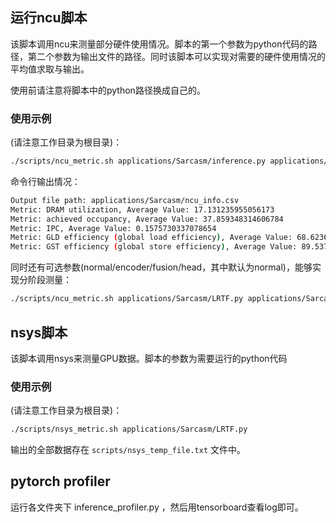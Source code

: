 ## 运行ncu脚本
该脚本调用ncu来测量部分硬件使用情况。脚本的第一个参数为python代码的路径，第二个参数为输出文件的路径。同时该脚本可以实现对需要的硬件使用情况的平均值求取与输出。

使用前请注意将脚本中的python路径换成自己的。

### 使用示例
(请注意工作目录为根目录)：
```bash
./scripts/ncu_metric.sh applications/Sarcasm/inference.py applications/Sarcasm/ncu_info.csv
```

命令行输出情况：
```bash
Output file path: applications/Sarcasm/ncu_info.csv
Metric: DRAM utilization, Average Value: 17.131235955056173
Metric: achieved occupancy, Average Value: 37.859348314606784
Metric: IPC, Average Value: 0.1575730337078654
Metric: GLD efficiency (global load efficiency), Average Value: 68.62361797752806
Metric: GST efficiency (global store efficiency), Average Value: 89.53728089887643
```

同时还有可选参数(normal/encoder/fusion/head，其中默认为normal)，能够实现分阶段测量：
```bash
./scripts/ncu_metric.sh applications/Sarcasm/LRTF.py applications/Sarcasm/ncu_info_encoder.csv --options encoder
```

## nsys脚本
该脚本调用nsys来测量GPU数据。脚本的参数为需要运行的python代码

### 使用示例
(请注意工作目录为根目录)：
```bash
./scripts/nsys_metric.sh applications/Sarcasm/LRTF.py
```

输出的全部数据存在 `scripts/nsys_temp_file.txt` 文件中。

## pytorch profiler

运行各文件夹下 inference_profiler.py ，然后用tensorboard查看log即可。
